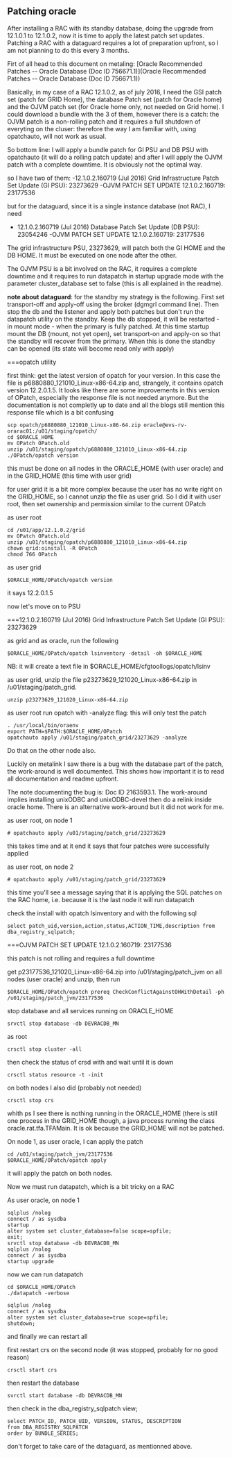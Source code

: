 ## Patching oracle

After installing a RAC with its standby database, doing the upgrade from 12.1.0.1 to 12.1.0.2, now it is time to apply the latest patch set updates. Patching a RAC with a dataguard requires a lot of preparation upfront, so I am not planning to do this every 3 months.

Firt of all head to this document on metaling: [Oracle Recommended Patches -- Oracle Database (Doc ID 756671.1)](Oracle Recommended Patches -- Oracle Database (Doc ID 756671.1))

Basically, in my case of a RAC 12.1.0.2, as of july 2016, I need the GSI patch set (patch for GRID Home), the database Patch set (patch for Oracle home) and the OJVM patch set (for Oracle home only, not needed on Grid home). I could download a bundle with the 3 of them, however there is a catch: the OJVM patch is a non-rolling patch and it requires a full shutdown of everyting on the cluser: therefore the way I am familiar with, using opatchauto, will not work as usual.

So bottom line: I will apply a bundle patch for GI PSU and DB PSU with opatchauto (it will do a rolling patch update) and after I will apply the OJVM patch with a complete downtime. It is obviously not the optimal way.

so I have two of them:
-12.1.0.2.160719 (Jul 2016) Grid Infrastructure Patch Set Update (GI PSU): 23273629
-OJVM PATCH SET UPDATE 12.1.0.2.160719: 23177536

but for the dataguard, since it is a single instance database (not RAC), I need 
- 12.1.0.2.160719 (Jul 2016) Database Patch Set Update (DB PSU): 23054246
-OJVM PATCH SET UPDATE 12.1.0.2.160719: 23177536

The grid infrastructure PSU, 23273629, will patch both the GI HOME and the DB HOME. It must be executed on one node after the other.

The OJVM PSU is a bit involved on the RAC, it requires a complete downtime and it requires to run datapatch in startup upgrade mode with the parameter cluster_database set to false (this is all explained in the readme).

**note about dataguard**: for the standby my strategy is the following. First set transport-off and apply-off using the broker (dgmgrl command line). Then stop the db and the listener and apply both patches but don't run the datapatch utility on the standby. Keep the db stopped, it will be restarted - in mount mode - when the primary is fully patched. At this time startup mount the DB (mount, not yet open), set transport-on and apply-on so that the standby will recover from the primary. When this is done the standby can be opened (its state will become read only with apply)


===opatch utility

first think: get the latest version of opatch for your version. In this case the file is p6880880_121010_Linux-x86-64.zip and, strangely, it contains opatch version 12.2.0.1.5. It looks like there are some improvements in this version of OPatch, especially the response file is not needed anymore. But the  documentation is not completly up to date and all the blogs still mention this response file which is a bit confusing

```
scp opatch/p6880880_121010_Linux-x86-64.zip oracle@evs-rv-orarac01:/u01/staging/opatch/
cd $ORACLE_HOME
mv OPatch OPatch.old
unzip /u01/staging/opatch/p6880880_121010_Linux-x86-64.zip
./OPatch/opatch version
```

this must be done on all nodes in the ORACLE_HOME (with user oracle) and in the GRID_HOME (this time with user grid)

for user grid it is a bit more complex because the user has no write right on the GRID_HOME, so I cannot unzip the file as user grid. So I did it with user root, then set ownership and permission similar to the current OPatch

as user root

```
cd /u01/app/12.1.0.2/grid
mv OPatch OPatch.old
unzip /u01/staging/opatch/p6880880_121010_Linux-x86-64.zip
chown grid:oinstall -R OPatch
chmod 766 OPatch
```

as user grid

```
$ORACLE_HOME/OPatch/opatch version
```
it says 12.2.0.1.5

now let's move on to PSU 

===12.1.0.2.160719 (Jul 2016) Grid Infrastructure Patch Set Update (GI PSU): 23273629

as grid and as oracle, run the following

```
$ORACLE_HOME/OPatch/opatch lsinventory -detail -oh $ORACLE_HOME
```
NB: it will create a text file in $ORACLE_HOME/cfgtoollogs/opatch/lsinv

as user grid, unzip the file p23273629_121020_Linux-x86-64.zip in /u01/staging/patch_grid.

```
unzip p23273629_121020_Linux-x86-64.zip 
```

as user root run opatch with -analyze flag: this will only test the patch

```
. /usr/local/bin/oraenv
export PATH=$PATH:$ORACLE_HOME/OPatch
opatchauto apply /u01/staging/patch_grid/23273629 -analyze
```
Do that on the other node also.

Luckily on metalink I saw there is a bug with the database part of the patch, the work-around is well documented. This shows how important it is to read all documentation and readme upfront.

The note documenting the bug is: Doc ID 2163593.1. The work-around implies installing unixODBC and unixODBC-devel then do a relink inside oracle home. There is an alternative work-around but it did not work for me.

as user root, on node 1

```
# opatchauto apply /u01/staging/patch_grid/23273629
```
this takes time and at it end it says that four patches were successfully applied


as user root, on node 2

```
# opatchauto apply /u01/staging/patch_grid/23273629
```
this time you'll see a message saying that it is applying the SQL patches on the RAC home, i.e. because it is the last node it will run datapatch

check the install with opatch lsinventory and with the following sql

```
select patch_uid,version,action,status,ACTION_TIME,description from dba_registry_sqlpatch;
```

===OJVM PATCH SET UPDATE 12.1.0.2.160719: 23177536

this patch is not rolling and requires a full downtime

get p23177536_121020_Linux-x86-64.zip into /u01/staging/patch_jvm on all nodes (user oracle) and unzip, then run

```
$ORACLE_HOME/OPatch/opatch prereq CheckConflictAgainstOHWithDetail -ph /u01/staging/patch_jvm/23177536
```
stop database and all services running on ORACLE_HOME

```
srvctl stop database -db DEVRACDB_MN
```

as root

```
crsctl stop cluster -all
```

then check the status of crsd with and wait until it is down

```
crsctl status resource -t -init
```

on both nodes I also did (probably not needed)

```
crsctl stop crs
```

whith ps I see there is nothing running in the ORACLE_HOME (there is still one process in the GRID_HOME though, a java process running the class oracle.rat.tfa.TFAMain. It is ok because the GRID_HOME will not be patched.

On node 1, as user oracle, I can apply the patch

```
cd /u01/staging/patch_jvm/23177536
$ORACLE_HOME/OPatch/opatch apply
```

it will apply the patch on both nodes.

Now we must run datapatch, which is a bit tricky on a RAC

As user oracle, on node 1

```
sqlplus /nolog
connect / as sysdba
startup 
alter system set cluster_database=false scope=spfile;
exit;
srvctl stop database -db DEVRACDB_MN
sqlplus /nolog
connect / as sysdba
startup upgrade
```

now we can run datapatch
```
cd $ORACLE_HOME/OPatch
./datapatch -verbose
```

```
sqlplus /nolog
connect / as sysdba
alter system set cluster_database=true scope=spfile;
shutdown;
```

and finally we can restart all

first restart crs on the second node (it was stopped, probably for no good reason)

```
crsctl start crs
```

then restart the database

```
svrctl start database -db DEVRACDB_MN
```
then check in the dba_registry_sqlpatch view;

```
select PATCH_ID, PATCH_UID, VERSION, STATUS, DESCRIPTION
from DBA_REGISTRY_SQLPATCH
order by BUNDLE_SERIES;
```

don't forget to take care of the dataguard, as mentionned above.


